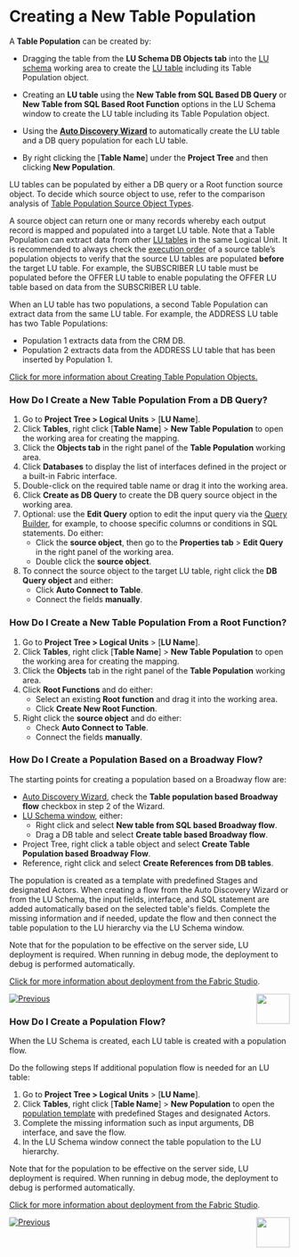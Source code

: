 # Creating a New Table Population

A **Table Population** can be created by:

<studio>

* Dragging the table from the **LU Schema DB Objects tab** into the [LU schema](/articles/03_logical_units/03_LU_schema_window.md) working area to create the [LU table](/articles/06_LU_tables/01_LU_tables_overview.md) including its Table Population object.

* Creating an **LU table** using the **New Table from SQL Based DB Query** or **New Table from SQL Based Root Function** options  in the LU Schema window to create the LU table including its Table Population object.

* Using the [**Auto Discovery Wizard**](/articles/03_logical_units/06_auto_discovery_wizard.md) to  automatically create the LU table and a DB query population for each LU table.

</studio>


* By right clicking the [**Table Name**] under the **Project Tree** and then clicking **New Population**. 

<studio>

LU tables can be populated by either a DB query or a Root function source object. To decide which source object to use, refer to the comparison analysis of [Table Population Source Object Types](/articles/07_table_population/02_source_object_types.md).

</studio>

A source object can return one or many records whereby each output record is mapped and populated into a target LU table. 
Note that a Table Population can extract data from other [LU tables](/articles/06_LU_tables/01_LU_tables_overview.md) in the same Logical Unit. It is recommended to always check the [execution order](/articles/07_table_population/13_LU_table_population_execution_order.md) of a source table’s population objects to verify that the source LU tables are populated **before** the target LU table. For example, the SUBSCRIBER LU table must be populated before the OFFER LU table to enable populating the OFFER LU table based on data from the SUBSCRIBER LU table.

When an LU table has two populations, a second Table Population can extract data from the same LU table. For example, the ADDRESS LU table has two Table Populations:
*	Population 1 extracts data from the CRM DB.
*	Population 2 extracts data from the ADDRESS LU table that has been inserted by Population 1.

[Click for more information about Creating Table Population Objects.](/articles/07_table_population/03_creating_a_new_table_population.md)

<studio>

### How Do I Create a New Table Population From a DB Query? 

1.	Go to **Project Tree > Logical Units** > [**LU Name**].
2.	Click **Tables**, right click [**Table Name**] > **New Table Population** to open the working area for creating the mapping.
3.	Click the **Objects tab** in the right panel of the **Table Population** working area.
4.	Click **Databases** to display the list of interfaces defined in the project or a built-in Fabric interface. 
5.	Double-click on the required table name or drag it into the working area. 
6.	Click **Create as DB Query** to create the DB query source object in the working area. 
7.	Optional: use the **Edit Query** option to edit the input query via the [Query Builder](/articles/11_query_builder/01_query_builder_overview.md#query-builder-overview), for example, to choose specific columns or conditions in SQL statements. Do either:
    * Click the **source object**, then go to the **Properties tab** > **Edit Query** in the right panel of the working area.
    * Double click the **source object**.
8.	To connect the source object to the target LU table, right click the **DB Query object** and either:
    * Click **Auto Connect to Table**.
    * Connect the fields **manually**.

### How Do I Create a New Table Population From a Root Function? 

1.	Go to **Project Tree > Logical Units** > [**LU Name**].
2.	Click **Tables**, right click [**Table Name**] > **New Table Population** to open the working area for creating the mapping.
3.	Click the **Objects** tab in the right panel of the **Table Population** working area.
4.	Click **Root Functions** and do either:
    * Select an existing **Root function** and drag it into the working area. 
    * Click **Create New Root Function**.
5.	Right click the **source object** and do either:
    * Check **Auto Connect to Table**.
    * Connect the fields **manually**.

### How Do I Create a Population Based on a Broadway Flow?

The starting points for creating a population based on a Broadway flow are:

* [Auto Discovery Wizard](/articles/03_logical_units/06_auto_discovery_wizard.md), check the **Table population based Broadway flow** checkbox in step 2 of the Wizard.
* [LU Schema window](/articles/03_logical_units/03_LU_schema_window.md#logical-unit-lu-schema), either:
  * Right click and select **New table from SQL based Broadway flow**.
  * Drag a DB table and select **Create table based Broadway flow**.
* Project Tree, right click a table object and select **Create Table Population based Broadway Flow**.
* Reference, right click and select **Create References from DB tables**.

The population is created as a template with predefined Stages and designated Actors. When creating a flow from the Auto Discovery Wizard or from the LU Schema, the input fields, interface, and SQL statement are added automatically based on the selected table's fields. Complete the missing information and if needed, update the flow and then connect the table population to the LU hierarchy via the LU Schema window.

Note that for the population to be effective on the server side, LU deployment is required. When running in debug mode, the deployment to debug is performed automatically.

[Click for more information about deployment from the Fabric Studio](/articles/16_deploy_fabric/02_deploy_from_Fabric_Studio.md).



[![Previous](/articles/images/Previous.png)](/articles/07_table_population/02_source_object_types.md)[<img align="right" width="60" height="54" src="/articles/images/Next.png">](14_table_population_based_Broadway.md)

</studio>

<web>

### How Do I Create a Population Flow?

When the LU Schema is created, each LU table is created with a population flow.

Do the following steps If additional population flow is needed for an LU table:

1.	Go to **Project Tree > Logical Units** > [**LU Name**].
2.	Click **Tables**, right click [**Table Name**] > **New Population** to open the [population template](14_table_population_based_Broadway.md#flow-population-template) with predefined Stages and designated Actors.
3.	Complete the missing information such as input arguments, DB interface, and save the flow.
4.	In the LU Schema window connect the table population to the LU hierarchy.

Note that for the population to be effective on the server side, LU deployment is required. When running in debug mode, the deployment to debug is performed automatically.

[Click for more information about deployment from the Fabric Studio](/articles/16_deploy_fabric/02_deploy_from_Fabric_Studio.md).



[![Previous](/articles/images/Previous.png)](01_table_population_overview.md)[<img align="right" width="60" height="54" src="/articles/images/Next.png">](14_table_population_based_Broadway.md)

</web>
